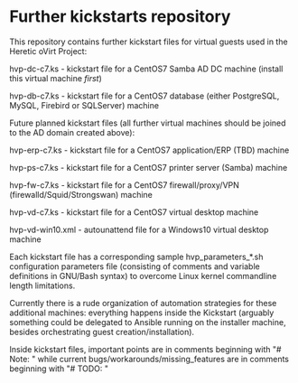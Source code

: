 # Further kickstarts repository

This repository contains further kickstart files for virtual guests used in the Heretic oVirt Project:

hvp-dc-c7.ks -  kickstart file for a CentOS7 Samba AD DC machine (install this virtual machine *first*)

hvp-db-c7.ks - kickstart file for a CentOS7 database (either PostgreSQL, MySQL, Firebird or SQLServer) machine

Future planned kickstart files (all further virtual machines should be joined to the AD domain created above):

hvp-erp-c7.ks - kickstart file for a CentOS7 application/ERP (TBD) machine

hvp-ps-c7.ks - kickstart file for a CentOS7 printer server (Samba) machine

hvp-fw-c7.ks - kickstart file for a CentOS7 firewall/proxy/VPN (firewalld/Squid/Strongswan) machine

hvp-vd-c7.ks - kickstart file for a CentOS7 virtual desktop machine

hvp-vd-win10.xml - autounattend file for a Windows10 virtual desktop machine

Each kickstart file has a corresponding sample hvp_parameters_&ast;.sh configuration parameters file (consisting of comments and variable definitions in GNU/Bash syntax) to overcome Linux kernel commandline length limitations.

Currently there is a rude organization of automation strategies for these additional machines: everything happens inside the Kickstart (arguably something could be delegated to Ansible running on the installer machine, besides orchestrating guest creation/installation).

Inside kickstart files, important points are in comments beginning with "# Note: " while current bugs/workarounds/missing_features are in comments beginning with "# TODO: "

